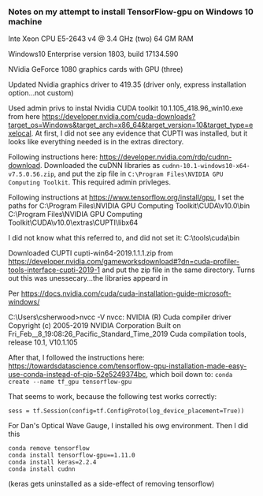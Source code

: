 
### Notes on my attempt to install TensorFlow-gpu on Windows 10 machine

Inte Xeon CPU E5-2643 v4 @ 3.4 GHz (two)
64 GM RAM

Windows10 Enterprise version 1803, build 17134.590

NVidia GeForce 1080 graphics cards with GPU (three)

Updated Nvidia graphics driver to 419.35 (driver only, express installation option...not custom)

Used admin privs to instal Nvidia CUDA toolkit 10.1.105_418.96_win10.exe from here https://developer.nvidia.com/cuda-downloads?target_os=Windows&target_arch=x86_64&target_version=10&target_type=exelocal. At first, I did not see any evidence that CUPTI was installed, but it looks like everything needed is in the extras directory. 

Following instructions here: https://developer.nvidia.com/rdp/cudnn-download. Downloaded the cuDNN libraries as `cudnn-10.1-windows10-x64-v7.5.0.56.zip`, and put the zip file in `C:\Program Files\NVIDIA GPU Computing Toolkit`. This required admin privleges.

Following instructions at https://www.tensorflow.org/install/gpu, I set the paths for
C:\Program Files\NVIDIA GPU Computing Toolkit\CUDA\v10.0\bin
C:\Program Files\NVIDIA GPU Computing Toolkit\CUDA\v10.0\extras\CUPTI\libx64

I did not know what this referred to, and did not set it:
C:\tools\cuda\bin

Downloaded CUPTI cupti-win64-2019.1.1.1.zip from https://developer.nvidia.com/gameworksdownload#?dn=cuda-profiler-tools-interface-cupti-2019-1 and put the zip file in the same directory. Turns out this was unessecary...the libraries appeard in 

Per https://docs.nvidia.com/cuda/cuda-installation-guide-microsoft-windows/

C:\Users\csherwood>nvcc -V
nvcc: NVIDIA (R) Cuda compiler driver
Copyright (c) 2005-2019 NVIDIA Corporation
Built on Fri_Feb__8_19:08:26_Pacific_Standard_Time_2019
Cuda compilation tools, release 10.1, V10.1.105

After that, I followed the instructions here: https://towardsdatascience.com/tensorflow-gpu-installation-made-easy-use-conda-instead-of-pip-52e5249374bc, which boil down to: ```conda create --name tf_gpu tensorflow-gpu```

That seems to work, because the following test works correctly:
```import tensorflow as tf
sess = tf.Session(config=tf.ConfigProto(log_device_placement=True))
```

For Dan's Optical Wave Gauge, I installed his owg environment. Then I did this
```
conda remove tensorflow
conda install tensorflow-gpu==1.11.0
conda install keras=2.2.4
conda install cudnn
```
(keras gets uninstalled as a side-effect of removing tensorflow)
